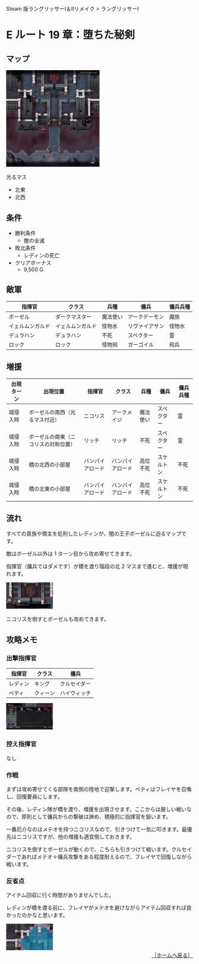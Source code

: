 Steam 版ラングリッサーⅠ＆Ⅱリメイク > ラングリッサーⅠ

# E ルート 19 章：堕ちた秘剣

## マップ

<div>
  <img src="../images/Chapter19E/Map19E.jpg" width="50%">
</div>

光るマス
- 北東
- 北西

## 条件

- 勝利条件
    - 敵の全滅
- 敗北条件
    - レディンの死亡
- クリアボーナス
    - 9,500 G

## 敵軍

|指揮官|クラス|兵種|傭兵|傭兵兵種|
|---|---|---|---|---|
|ボーゼル|ダークマスター|魔法使い|アークデーモン|魔族|
|イェルムンガルド|イェルムンガルド|怪物水|リヴァイアサン|怪物水|
|デュラハン|デュラハン|不死|スペクター|霊|
|ロック|ロック|怪物飛|ガーゴイル|飛兵|

## 増援

|出現ターン|出現位置|指揮官|クラス|兵種|傭兵|傭兵兵種|
|---|---|---|---|---|---|---|
|城侵入時|ボーゼルの南西（光るマス付近）|ニコリス|アークメイジ|魔法使い|スペクター|霊|
|城侵入時|ボーゼルの南東（ニコリスの対称位置）|リッチ|リッチ|不死|スペクター|霊|
|城侵入時|橋の北西の小部屋|バンパイアロード|バンパイアロード|高位不死|スケルトン|不死|
|城侵入時|橋の北東の小部屋|バンパイアロード|バンパイアロード|高位不死|スケルトン|不死|

## 流れ

すべての貴族や領主を処刑したレディンが、闇の王子ボーゼルに迫るマップです。

敵はボーゼル以外は 1 ターン目から攻め寄せてきます。

指揮官（傭兵ではダメです）が橋を渡り階段の北 2 マスまで進むと、増援が現れます。
<div>
  <img src="../images/Chapter19E/Trap.jpg" width="25%">
</div>

ニコリスを倒すとボーゼルも攻めてきます。

## 攻略メモ

### 出撃指揮官

|指揮官|クラス|傭兵|
|---|---|---|
|レディン|キング|クルセイダー|
|ベティ|クィーン|ハイウィッチ|

<div>
  <img src="../images/Chapter19E/Organization.jpg" width="25%">
</div>

### 控え指揮官

なし

### 作戦

まずは攻め寄せてくる部隊を南側の陸地で迎撃します。ベティはフレイヤを召喚し、回復要員にします。

その後、レディン隊が橋を渡り、増援を出現させます。ここからは厳しい戦いなので、原則として傭兵からの撃破は諦め、積極的に指揮官を狙います。

一番厄介なのはメテオを持つニコリスなので、引きつけて一気に叩きます。最優先はニコリスですが、他の増援も適宜倒しておきます。

ニコリスを倒すとボーゼルが動くので、こちらも引きつけて戦います。クルセイダーであればメテオ＋傭兵攻撃をある程度耐えるので、フレイヤで回復しながら戦います。

### 反省点

アイテム回収に行く時間がありませんでした。

レディンが橋を渡る前に、フレイヤがメテオを避けながらアイテム回収すれば良かったのかなと思います。
<div>
  <img src="../images/Chapter19E/Freyja.jpg" width="25%">
</div>

<div align="right">
  <a href="../README.md">［ホームへ戻る］</a>
</div>
